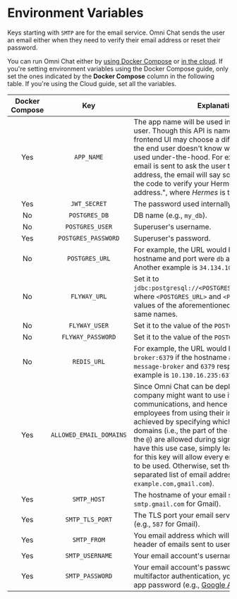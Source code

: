 # Environment Variables

Keys starting with `SMTP` are for the email service. Omni Chat sends the user an email either when they need to verify their email address or reset their password.

You can run Omni Chat either by [using Docker Compose](docker-compose.md) or [in the cloud](cloud.md). If you're setting environment variables using the Docker Compose guide, only set the ones indicated by the **Docker Compose** column in the following table. If you're using the Cloud guide, set all the variables.

|Docker Compose|Key|Explanation|
|:---:|:---:|---|
|Yes|`APP_NAME`|The app name will be used in emails sent to the user. Though this API is named Omni Chat, the frontend UI may choose a different name because the end user doesn't know which APIs are being used under-the-hood. For example, when an email is sent to ask the user to verify their email address, the email will say something like "Here's the code to verify your Hermes account's email address.", where _Hermes_ is the `APP_NAME`.|
|Yes|`JWT_SECRET`|The password used internally to create JWTs.|
|No|`POSTGRES_DB`|DB name (e.g., `my_db`).|
|No|`POSTGRES_USER`|Superuser's username.|
|Yes|`POSTGRES_PASSWORD`|Superuser's password.|
|No|`POSTGRES_URL`|For example, the URL would be `db:5432` if the hostname and port were `db` and `5432` respectively. Another example is `34.134.106.184:5432`.|
|No|`FLYWAY_URL`|Set it to `jdbc:postgresql://<POSTGRES_URL>/<POSTGRES_DB>`, where `<POSTGRES_URL>` and `<POSTGRES_DB>` have the values of the aforementioned variables with the same names.|
|No|`FLYWAY_USER`|Set it to the value of the `POSTGRES_USER` key.|
|No|`FLYWAY_PASSWORD`|Set it to the value of the `POSTGRES_PASSWORD` key.|
|No|`REDIS_URL`|For example, the URL would be `message-broker:6379` if the hostname and port were `message-broker` and `6379` respectively. Another example is `10.130.16.235:6379`.|
|Yes|`ALLOWED_EMAIL_DOMAINS`|Since Omni Chat can be deployed by anyone, a company might want to use it for internal communications, and hence disallow non-employees from using their instance. This can be achieved by specifying which email address domains (i.e., the part of the email address after the `@`) are allowed during sign-ups. If you don't have this use case, simply leaving the value blank for this key will allow every email address domain to be used. Otherwise, set the value to a comma-separated list of email address domains (e.g., `example.com,gmail.com`).|
|Yes|`SMTP_HOST`|The hostname of your email service provider (e.g., `smtp.gmail.com` for Gmail).|
|Yes|`SMTP_TLS_PORT`|The TLS port your email service provider runs on (e.g., `587` for Gmail).|
|Yes|`SMTP_FROM`|You email address which will be used in the _from_ header of emails sent to users.|
|Yes|`SMTP_USERNAME`|Your email account's username.|
|Yes|`SMTP_PASSWORD`|Your email account's password. If you're using multifactor authentication, you'll need to create an app password (e.g., [Google App Password](https://support.google.com/accounts/answer/185833)).|

